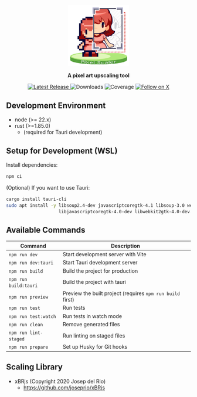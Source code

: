 <div align="center">  
  <a href="https://irokaru.github.io/pixel-scaler/">  
    <img src="./public/logo.png" width="33%" alt="Pixel Scaler Logo"/>  
  </a>  
  <p><b>A pixel art upscaling tool</b></p>  

  <!-- Badges -->  
  <p>  
    <a href="https://github.com/irokaru/pixel-scaler/releases/latest">  
      <img src="https://img.shields.io/github/v/release/irokaru/pixel-scaler.svg?style=for-the-badge" alt="Latest Release"/>  
    </a>  
    <img src="https://img.shields.io/github/downloads/irokaru/pixel-scaler/total?style=for-the-badge" alt="Downloads"/>  
    <img src="https://img.shields.io/codecov/c/github/irokaru/pixel-scaler?style=for-the-badge" alt="Coverage"/>  
    <a href="https://x.com/IroKaru">  
      <img src="https://img.shields.io/twitter/follow/irokaru?style=for-the-badge" alt="Follow on X"/>  
    </a>  
  </p>  
</div>  

## Development Environment

* node (>= 22.x)
* rust (>=1.85.0)
  * (required for Tauri development)

## Setup for Development (WSL)

Install dependencies:

```sh
npm ci
```

(Optional) If you want to use Tauri:

```sh
cargo install tauri-cli
sudo apt install -y libsoup2.4-dev javascriptcoregtk-4.1 libsoup-3.0 webkit2gtk-4.1 \
                    libjavascriptcoregtk-4.0-dev libwebkit2gtk-4.0-dev librsvg2-dev
```

## Available Commands

| Command               | Description                                                |
|-----------------------|------------------------------------------------------------|
| `npm run dev`         | Start development server with Vite                         |
| `npm run dev:tauri`   | Start Tauri development server                             |
| `npm run build`       | Build the project for production                           |
| `npm run build:tauri` | Build the project with tauri                               |
| `npm run preview`     | Preview the built project (requires `npm run build` first) |
| `npm run test`        | Run tests                                                  |
| `npm run test:watch`  | Run tests in watch mode                                    |
| `npm run clean`       | Remove generated files                                     |
| `npm run lint-staged` | Run linting on staged files                                |
| `npm run prepare`     | Set up Husky for Git hooks                                 |

## Scaling Library

* xBRjs (Copyright 2020 Josep del Rio)
  * https://github.com/joseprio/xBRjs
